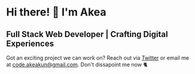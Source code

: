 # Hi there! 👋 I'm Akea

## Full Stack Web Developer | Crafting Digital Experiences


Got an exciting project we can work on? Reach out via [Twitter](https://twitter.com/AkeaKun) or email me at code.akeakun@gmail.com. Don't dissapoint me now 🐈
